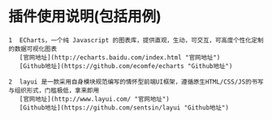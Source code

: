  插件使用说明(包括用例)
 ====
 	
 	1  ECharts，一个纯 Javascript 的图表库，提供直观，生动，可交互，可高度个性化定制的数据可视化图表  
 	   [官网地址](http://echarts.baidu.com/index.html "官网地址")  
 	   [Github地址](https://github.com/ecomfe/echarts "Github地址")   

 	2  layui 是一款采用自身模块规范编写的情怀型前端UI框架，遵循原生HTML/CSS/JS的书写与组织形式，门槛极低，拿来即用
 	   [官网地址](http://www.layui.com/ "官网地址")  
 	   [Github地址](https://github.com/sentsin/layui "Github地址") 
   
